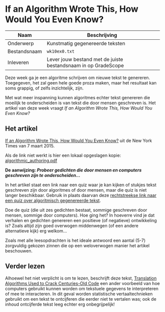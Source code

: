 # If an Algorithm Wrote This, How Would You Even Know?

| Naam         | Beschrijving                                                   |
|--------------|----------------------------------------------------------------|
| Onderwerp    | Kunstmatig gegenereerde teksten                                |
| Bestandsnaam | `wk10ex0.txt`                                                  |
| Inleveren    | Lever jouw bestand met de juiste bestandsnaam in op GradeScope |

Deze week ga je een algoritme schrijven om nieuwe tekst te genereren. Toegegeven, het zal geen hele goede proza maken, maar het resultaat kan soms grappig, of zelfs inzichtelijk, zijn.

Met wat meer inspanning kunnen algoritmes echter tekst genereren die moeilijk te onderscheiden is van tekst die door mensen geschreven is. Het artikel van deze week vraagt *If an Algorithm Wrote This, How Would You Even Know?*

## Het artikel

[If an Algorithm Wrote This, How Would You Even Know?](http://www.nytimes.com/2015/03/08/opinion/sunday/if-an-algorithm-wrote-this-how-would-you-even-know.html?action=click&pgtype=Homepage&version=Moth-Visible&module=inside-nyt-region&region=inside-nyt-region&WT.nav=inside-nyt-region&_r=1) uit de New York Times van 7 maart 2015.

Als de link niet werkt is hier een lokaal opgeslagen kopie: [algorithmic_authoring.pdf](https://github.com/hanze-hbo-ict/programmeren/raw/master/readings/assets/algorithmic_authoring.pdf)

**De aanwijzing: *Probeer gedichten die door mensen en computers geschreven zijn te onderscheiden...***

In het artikel staat een link naar een quiz waar je kan kijken of stukjes tekst geschreven zijn door algoritmes of door mensen, maar die quiz is niet langer beschikbaar. Gebruik in plaats daarvan deze [rechtstreekse link naar een quiz over algoritmisch gegenereerde tekst](http://www.npr.org/sections/alltechconsidered/2016/06/27/480639265/human-or-machine-can-you-tell-who-wrote-these-poems).

Doe de quiz (die uit zes gedichten bestaat, sommige geschreven door mensen, sommige door computers). Hoe ging het? In hoeverre vind je dat verhalen en gedichten genereren een positieve (of negatieve) ontwikkeling is? Zoals altijd zijn goed overwogen middenwegen (of een andere alternatieve kijk) erg welkom...

Zoals met alle leesopdrachten is het ideale antwoord een aantal (5-7) zorgvuldig gekozen zinnen die op een weloverwogen manier het artikel beschouwen.

## Verder lezen

Alhoewel het niet verplicht is om te lezen, beschrijft deze tekst,
[Translation Algorithms Used to Crack Centuries-Old Code](http://www.cccblog.org/2011/10/26/translation-algorithms-used-to-crack-centuries-old-secret-code/) een ander voorbeeld van hoe computers gebruikt kunnen worden om tekstuele gegevens te interpreteren of mee te interacteren. In dit geval worden statistische vertaaltechnieken gebruikt om een tekst te ontcijferen die eerder niet te vertalen was; ook de inhoud ontcijferde tekst leeg echter erg onbegrijpelijk!
